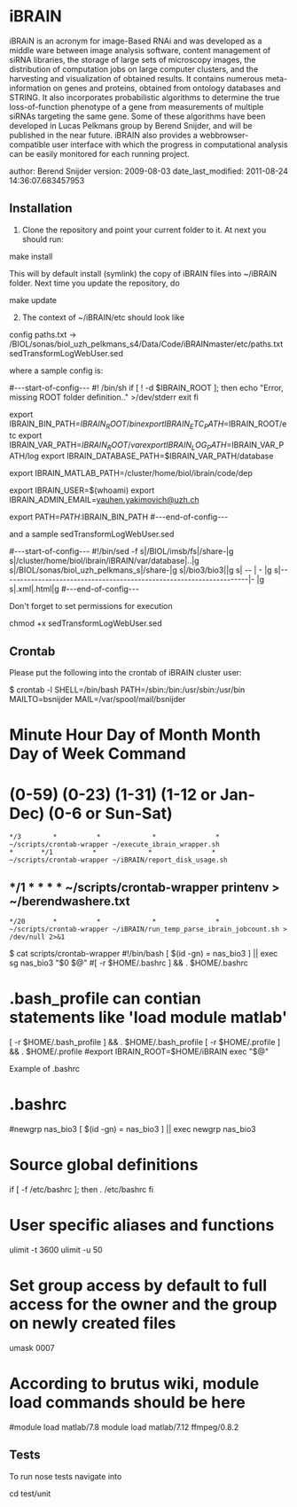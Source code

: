 iBRAIN
======

iBRAiN is an acronym for image-Based RNAi and was developed as a middle ware
between image analysis software, content management of siRNA libraries, the
storage of large sets of microscopy images, the distribution of computation
jobs on large computer clusters, and the harvesting and visualization of
obtained results. It contains numerous meta-information on genes and proteins,
obtained from ontology databases and STRING. It also incorporates probabilistic
algorithms to determine the true loss-of-function phenotype of a gene from
measurements of multiple siRNAs targeting the same gene. Some of these
algorithms have been developed in Lucas Pelkmans group by Berend Snijder, and
will be published in the near future. iBRAIN also provides a webbrowser-
compatible user interface with which the progress in computational analysis
can be easily monitored for each running project.

author: Berend Snijder
version: 2009-08-03
date_last_modified: 2011-08-24 14:36:07.683457953


 Installation
 ------------

1. Clone the repository and point your current folder to it. At next you should run:

make install

This will by default install (symlink) the copy of iBRAIN files into ~/iBRAIN folder.
Next time you update the repository, do

make update

2. The context of ~/iBRAIN/etc should look like

config
paths.txt -> /BIOL/sonas/biol_uzh_pelkmans_s4/Data/Code/iBRAINmaster/etc/paths.txt
sedTransformLogWebUser.sed

where a sample config is:

#---start-of-config---
#! /bin/sh
if [ ! -d $IBRAIN_ROOT ]; then
    echo "Error, missing ROOT folder definition.." >/dev/stderr
    exit
fi

export IBRAIN_BIN_PATH=$IBRAIN_ROOT/bin
export IBRAIN_ETC_PATH=$IBRAIN_ROOT/etc
export IBRAIN_VAR_PATH=$IBRAIN_ROOT/var
export IBRAIN_LOG_PATH=$IBRAIN_VAR_PATH/log
export IBRAIN_DATABASE_PATH=$IBRAIN_VAR_PATH/database

export IBRAIN_MATLAB_PATH=/cluster/home/biol/ibrain/code/dep

export IBRAIN_USER=$(whoami)
export IBRAIN_ADMIN_EMAIL=yauhen.yakimovich@uzh.ch


export PATH=$PATH:$IBRAIN_BIN_PATH
#---end-of-config---


and a sample sedTransformLogWebUser.sed

#---start-of-config---
#!/bin/sed -f
s|/BIOL/imsb/fs|/share-|g
s|/cluster/home/biol/ibrain/iBRAIN/var/database|..|g
s|/BIOL/sonas/biol_uzh_pelkmans_s|/share-|g
s|/bio3/bio3||g
s| -- | - |g
s|---------------------------------------------------------------------|- |g
s|\.xml|\.html|g
#---end-of-config---

Don't forget to set permissions for execution

  chmod +x sedTransformLogWebUser.sed


Crontab
-------



Please put the following into the crontab of iBRAIN cluster user:


$ crontab -l
SHELL=/bin/bash
PATH=/sbin:/bin:/usr/sbin:/usr/bin
MAILTO=bsnijder
MAIL=/var/spool/mail/bsnijder

# Minute   Hour   Day of Month       Month          Day of Week        Command
# (0-59)  (0-23)     (1-31)    (1-12 or Jan-Dec)  (0-6 or Sun-Sat)
    */3        *          *             *               *           ~/scripts/crontab-wrapper ~/execute_ibrain_wrapper.sh
    *       */1          *             *               *            ~/scripts/crontab-wrapper ~/iBRAIN/report_disk_usage.sh
##    */1       *          *             *               *          ~/scripts/crontab-wrapper printenv > ~/berendwashere.txt
    */20       *          *             *               *           ~/scripts/crontab-wrapper ~/iBRAIN/run_temp_parse_ibrain_jobcount.sh > /dev/null 2>&1



$ cat scripts/crontab-wrapper
#!/bin/bash
[ $(id -gn) = nas_bio3 ] || exec sg nas_bio3 "$0 $@"
#[ -r $HOME/.bashrc ] && . $HOME/.bashrc
# .bash_profile can contian statements like 'load module matlab'
[ -r $HOME/.bash_profile ] && . $HOME/.bash_profile
[ -r $HOME/.profile ] && . $HOME/.profile
#export IBRAIN_ROOT=$HOME/iBRAIN
exec "$@"


Example of .bashrc

# .bashrc

#newgrp nas_bio3
[ $(id -gn) = nas_bio3 ] || exec newgrp nas_bio3

# Source global definitions
if [ -f /etc/bashrc ]; then
    . /etc/bashrc
fi

# User specific aliases and functions
ulimit -t 3600
ulimit -u 50

# Set group access by default to full access for the owner and the group on newly created files
umask 0007

# According to brutus wiki, module load commands should be here
#module load matlab/7.8
module load matlab/7.12 ffmpeg/0.8.2


Tests
-----


To run nose tests navigate into

cd test/unit

